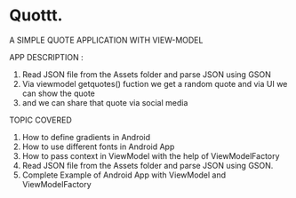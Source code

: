 # Quottt.
A SIMPLE QUOTE APPLICATION WITH VIEW-MODEL

APP DESCRIPTION : 
1. Read JSON file from the Assets folder and parse JSON using GSON 
2. Via viewmodel getquotes() fuction we get a random quote and via UI we can show the quote
3. and we can share that quote via social media



TOPIC COVERED
1. How to define gradients in Android
2. How to use different fonts in Android App
3. How to pass context in ViewModel with the help of ViewModelFactory
4. Read JSON file from the Assets folder and parse JSON using GSON.
5. Complete Example of Android App with ViewModel and ViewModelFactory

